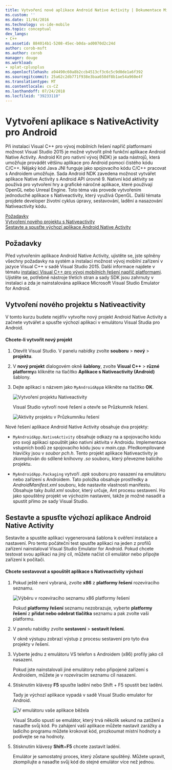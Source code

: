 ```yaml
---
title: Vytvoření nové aplikace Android Native Activity | Dokumentace Microsoftu
ms.custom: ''
ms.date: 11/04/2016
ms.technology: vs-ide-mobile
ms.topic: conceptual
dev_langs:
- C++
ms.assetid: 884014b1-5208-45ec-b0da-ad0070d2c24d
author: corob-msft
ms.author: corob
manager: douge
ms.workload:
- xplat-cplusplus
ms.openlocfilehash: a94490c60a8b2ccb4513cf3c6c5c9d0de1a6f392
ms.sourcegitcommit: 25a62c2db771f938e3baa658df8b1ae54a960e4f
ms.translationtype: MT
ms.contentlocale: cs-CZ
ms.lasthandoff: 07/24/2018
ms.locfileid: "39233110"
---
```

# <a name="create-an-android-native-activity-app"></a>Vytvoření aplikace s NativeActivity pro Android
Při instalaci Visual C++ pro vývoj mobilních řešení napříč platformami možnost Visual Studio 2015 je možné vytvořit plně funkční aplikace Android Native Activity. Android Kit pro nativní vývoj (NDK) je sada nástrojů, která umožňuje provádět většinu aplikace pro Android pomocí čistého kódu C/C++. Nějaký kód Java JNI funguje jako spojovacího kódu C/C++ pracovat s Androidem umožňuje. Sada Android NDK zavedena možnost vytvářet aplikace Native Activity s Android API úrovně 9. Nativní kód aktivity se používá pro vytvoření hry a grafické náročné aplikace, které používají OpenGL nebo Unreal Engine. Toto téma vás provede vytvořením jednoduché aplikace s Nativeactivity, který využívá OpenGL. Další témata projdete developer životní cyklus úpravy, sestavování, ladění a nasazování Nativeactivity kódu.  
  
 [Požadavky](#req)   
 [Vytvoření nového projektu s Nativeactivity](#Create)   
 [Sestavte a spusťte výchozí aplikace Android Native Activity](#BuildHello)  
  
##  <a name="req"></a> Požadavky  
 Před vytvořením aplikace Android Native Activity, ujistěte se, jste splněny všechny požadavky na systém a instalaci možnost vývoj mobilní zařízení v jazyce Visual C++ v sadě Visual Studio 2015. Další informace najdete v tématu [instalaci Visual C++ pro vývoj mobilních řešení napříč platformami](../cross-platform/install-visual-cpp-for-cross-platform-mobile-development.md). Ujistěte se, potřebné nástroje třetích stran a sady SDK jsou zahrnuty v instalaci a zda je nainstalována aplikace Microsoft Visual Studio Emulator for Android.  
  
##  <a name="Create"></a> Vytvoření nového projektu s Nativeactivity  
 V tomto kurzu budete nejdřív vytvořte nový projekt Android Native Activity a začnete vytvářet a spusťte výchozí aplikaci v emulátoru Visual Studia pro Android.  
  
#### <a name="to-create-a-new-project"></a>Chcete-li vytvořit nový projekt  
  
1.  Otevřít Visual Studio. V panelu nabídky zvolte **souboru** > **nový** > **projektu**.  
  
2.  V **nový projekt** dialogovém okně **šablony**, zvolte **Visual C++** > **různé platformy**a klikněte na tlačítko **Aplikace s Nativeactivity (Android)** šablony.  
  
3.  Dejte aplikaci s názvem jako `MyAndroidApp`a klikněte na tlačítko **OK**.  
  
     ![Vytvoření projektu Nativeactivity](../cross-platform/media/cppmdd_newproject.PNG "CppMDD_NewProject")  
  
     Visual Studio vytvoří nové řešení a otevře se Průzkumník řešení.  
  
     ![Aktivity projektu v Průzkumníku řešení](../cross-platform/media/cppmdd_rc_na_solutionexp.PNG "CPPMDD_RC_NA_SolutionExp")  
  
 Nové řešení aplikace Android Native Activity obsahuje dva projekty:  
  
-   `MyAndroidApp.NativeActivity` obsahuje odkazy na a spojovacího kódu pro svoji aplikaci spouštět jako nativní aktivita v Androidu. Implementace vstupních bodů ze spojovacího kódu jsou v *main.cpp*. Předkompilované hlavičky jsou v *soubor pch.h*. Tento projekt aplikace Nativeactivity je zkompilován do sdílené knihovny *.so* souboru, který převezme balícího projektu.  
  
-   `MyAndroidApp.Packaging` vytvoří *.apk* souboru pro nasazení na emulátoru nebo zařízení s Androidem. Tato položka obsahuje prostředky a *AndroidManifest.xml* souboru, kde nastavíte vlastnosti manifestu. Obsahuje taky *build.xml* soubor, který určuje, Ant procesu sestavení. Ho jako spouštěný projekt ve výchozím nastavení, takže je možné nasadit a spustit přímo ze sady Visual Studio.  
  
##  <a name="BuildHello"></a> Sestavte a spusťte výchozí aplikace Android Native Activity  
 Sestavíte a spustíte aplikaci vygenerovaná šablona k ověření instalace a nastavení. Pro tento počáteční test spusťte aplikaci na jeden z profilů zařízení nainstaloval Visual Studio Emulator for Android. Pokud chcete testovat svou aplikaci na jiný cíl, můžete načíst cíl emulátor nebo připojte zařízení k počítači.  
  
#### <a name="to-build-and-run-the-default-native-activity-app"></a>Chcete sestavovat a spouštět aplikace s Nativeactivity výchozí  
  
1.  Pokud ještě není vybraná, zvolte **x86** z **platformy řešení** rozevíracího seznamu.  
  
     ![Výběru v rozevíracího seznamu x86 platformy řešení](../cross-platform/media/cppmdd_rc_na_solution_x86.png "CPPMDD_RC_NA_Solution_x86")  
  
     Pokud **platformy řešení** seznamu nezobrazuje, vyberte **platformy řešení** z **přidat nebo odebrat tlačítka** seznamu a pak zvolte vaši platformu.  
  
2.  V panelu nabídky zvolte **sestavení** > **sestavit řešení**.  
  
     V okně výstupu zobrazí výstup z procesu sestavení pro tyto dva projekty v řešení.  
  
3.  Vyberte jednu z emulátoru VS telefon s Androidem (x86) profily jako cíl nasazení.  
  
     Pokud jste nainstalovali jiné emulátory nebo připojené zařízení s Androidem, můžete je v rozevíracím seznamu cíl nasazení.  
  
4.  Stisknutím klávesy **F5** spusťte ladění nebo Shift + F5 spustit bez ladění.  
  
     Tady je výchozí aplikace vypadá v sadě Visual Studio emulator for Android.  
  
     ![V emulátoru vaše aplikace běžela](../cross-platform/media/cppmdd_emulator_running_app.PNG "CppMDD_Emulator_Running_App")  
  
     Visual Studio spustí se emulátor, který trvá několik sekund na zatížení a nasaďte svůj kód. Po zahájení vaší aplikace můžete nastavit zarážky a ladicího programu můžete krokovat kód, prozkoumat místní hodnoty a podívejte se na hodnoty.  
  
5.  Stisknutím klávesy **Shift**+**F5** chcete zastavit ladění.  
  
     Emulátor je samostatný proces, který zůstane spuštěný. Můžete upravit, zkompilujte a nasaďte svůj kód do stejné emulátor více než jednou.